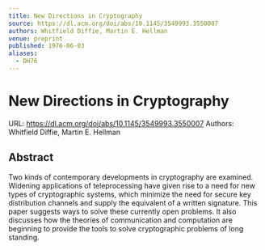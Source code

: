 ```yaml
---
title: New Directions in Cryptography
source: https://dl.acm.org/doi/abs/10.1145/3549993.3550007
authors: Whitfield Diffie, Martin E. Hellman
venue: preprint
published: 1976-06-03
aliases:
  - DH76
---
```

# New Directions in Cryptography
URL: https://dl.acm.org/doi/abs/10.1145/3549993.3550007
Authors: Whitfield Diffie, Martin E. Hellman

## Abstract
Two kinds of contemporary developments in cryptography are examined. Widening applications of teleprocessing have given rise to a need for new types of cryptographic systems, which minimize the need for secure key distribution channels and supply the equivalent of a written signature. This paper suggests ways to solve these currently open problems. It also discusses how the theories of communication and computation are beginning to provide the tools to solve cryptographic problems of long standing.